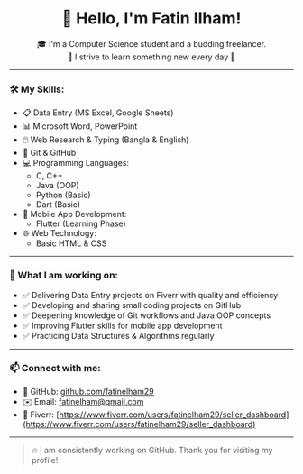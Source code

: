 <h1 align="center">👋 Hello, I'm Fatin Ilham!</h1>

<p align="center">
🎓 I'm a Computer Science student and a budding freelancer.<br>
🧠 I strive to learn something new every day 💪
</p>

---

### 🛠️ My Skills:

- 📋 Data Entry (MS Excel, Google Sheets)  
- 📊 Microsoft Word, PowerPoint  
- 🖱️ Web Research & Typing (Bangla & English)  
- 🧰 Git & GitHub  
- 💻 Programming Languages:  
  - C, C++  
  - Java (OOP)  
  - Python (Basic)  
  - Dart (Basic)  
- 📱 Mobile App Development:  
  - Flutter (Learning Phase)  
- 🌐 Web Technology:  
  - Basic HTML & CSS  

---

### 🚀 What I am working on:
- ✅ Delivering Data Entry projects on Fiverr with quality and efficiency  
- ✅ Developing and sharing small coding projects on GitHub  
- ✅ Deepening knowledge of Git workflows and Java OOP concepts  
- ✅ Improving Flutter skills for mobile app development  
- ✅ Practicing Data Structures & Algorithms regularly    

---

### 📫 Connect with me:

- 🧰 GitHub: [github.com/fatinelham29](https://github.com/fatinelham29)  
- ✉️ Email: fatinelham@gmail.com  
- 🎯 Fiverr: [https://www.fiverr.com/users/fatinelham29/seller_dashboard](https://www.fiverr.com/users/fatinelham29/seller_dashboard)  

---

> 🔥 I am consistently working on GitHub. Thank you for visiting my profile!

